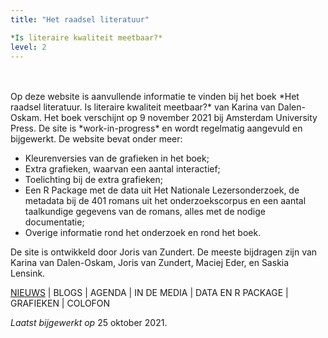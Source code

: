 ```yaml
---
title: "Het raadsel literatuur"

*Is literaire kwaliteit meetbaar?*
level: 2
---
```

<br>
<br>
Op deze website is aanvullende informatie te vinden bij het boek *Het raadsel literatuur. Is literaire kwaliteit meetbaar?* van Karina van Dalen-Oskam. Het boek verschijnt op 9 november 2021 bij Amsterdam University Press. De site is *work-in-progress* en wordt regelmatig aangevuld en bijgewerkt. De website bevat onder meer:

- Kleurenversies van de grafieken in het boek;
- Extra grafieken, waarvan een aantal interactief;
- Toelichting bij de extra grafieken;
- Een R Package met de data uit Het Nationale Lezersonderzoek, de metadata bij de 401 romans uit het onderzoekscorpus en een aantal taalkundige gegevens van de romans, alles met de nodige documentatie;
- Overige informatie rond het onderzoek en rond het boek.

De site is ontwikkeld door Joris van Zundert. De meeste bijdragen zijn van Karina van Dalen-Oskam, Joris van Zundert, Maciej Eder, en Saskia Lensink.

<!-- ![1_1_1_Omslag_promo 1.1.1](public/1_1_1_Omslag_promo.png) -->

[NIEUWS](05_01_020_nieuws.html) | BLOGS | AGENDA | IN DE MEDIA | DATA EN R PACKAGE | GRAFIEKEN | COLOFON

*Laatst bijgewerkt op* 25 oktober 2021.
